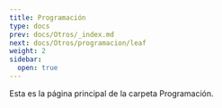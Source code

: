 ```yaml
---
title: Programación
type: docs
prev: docs/Otros/_index.md
next: docs/Otros/programacion/leaf
weight: 2
sidebar:
  open: true
---
```


Esta es la página principal de la carpeta Programación.
